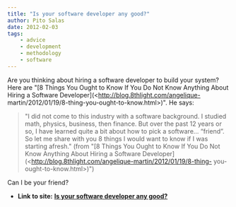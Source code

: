 ```yaml
---
title: "Is your software developer any good?"
author: Pito Salas
date: 2012-02-03
tags:
    - advice
    - development
    - methodology
    - software
---
```


Are you thinking about hiring a software developer to build your system? Here
are "[8 Things You Ought to Know If You Do Not Know Anything About Hiring a
Software Developer](<http://blog.8thlight.com/angelique-
martin/2012/01/19/8-thing-you-ought-to-know.html>)". He says:

> "I did not come to this industry with a software background. I studied math,
> physics, business, then finance. But over the past 12 years or so, I have
> learned quite a bit about how to pick a software… “friend”. So let me share
> with you 8 things I would want to know if I was starting afresh." (from "[8
> Things You Ought to Know If You Do Not Know Anything About Hiring a Software
> Developer](<http://blog.8thlight.com/angelique-martin/2012/01/19/8-thing-
> you-ought-to-know.html>)")

Can I be your friend?


* **Link to site:** **[Is your software developer any good?](None)**

